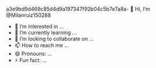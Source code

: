 a3e9bd9d469c85d4d9a197347f92b04c5b7e7a8a- 👋 Hi, I’m @Milanruiz150288
- 👀 I’m interested in ...
- 🌱 I’m currently learning ...
- 💞️ I’m looking to collaborate on ...
- 📫 How to reach me ...
- 😄 Pronouns: ...
- ⚡ Fun fact: ...

<!---
Milanruiz150288/Milanruiz150288 is a ✨ special ✨ repository because its `README.md` (this file) appears on your GitHub profile.
You can click the Preview link to take a look at your changes.
--->
